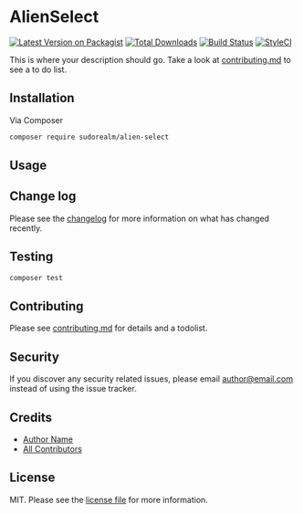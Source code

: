 # AlienSelect

[![Latest Version on Packagist][ico-version]][link-packagist]
[![Total Downloads][ico-downloads]][link-downloads]
[![Build Status][ico-travis]][link-travis]
[![StyleCI][ico-styleci]][link-styleci]

This is where your description should go. Take a look at [contributing.md](contributing.md) to see a to do list.

## Installation

Via Composer

```bash
composer require sudorealm/alien-select
```

## Usage

## Change log

Please see the [changelog](changelog.md) for more information on what has changed recently.

## Testing

```bash
composer test
```

## Contributing

Please see [contributing.md](contributing.md) for details and a todolist.

## Security

If you discover any security related issues, please email author@email.com instead of using the issue tracker.

## Credits

- [Author Name][link-author]
- [All Contributors][link-contributors]

## License

MIT. Please see the [license file](license.md) for more information.

[ico-version]: https://img.shields.io/packagist/v/sudorealm/alien-select.svg?style=flat-square
[ico-downloads]: https://img.shields.io/packagist/dt/sudorealm/alien-select.svg?style=flat-square
[ico-travis]: https://img.shields.io/travis/sudorealm/alien-select/master.svg?style=flat-square
[ico-styleci]: https://styleci.io/repos/12345678/shield

[link-packagist]: https://packagist.org/packages/sudorealm/alien-select
[link-downloads]: https://packagist.org/packages/sudorealm/alien-select
[link-travis]: https://travis-ci.org/sudorealm/alien-select
[link-styleci]: https://styleci.io/repos/12345678
[link-author]: https://github.com/sudorealm
[link-contributors]: ../../contributors
